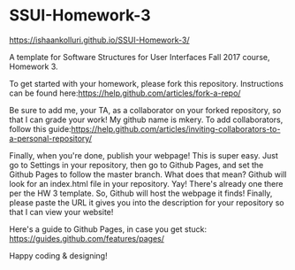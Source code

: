 # SSUI-Homework-3

https://ishaankolluri.github.io/SSUI-Homework-3/


A template for Software Structures for User Interfaces Fall 2017 course, Homework 3.

To get started with your homework, please fork this repository. Instructions can be found here:https://help.github.com/articles/fork-a-repo/

Be sure to add me, your TA, as a collaborator on your forked repository, so that I can grade your work! My github name is mkery. To add collaborators, follow this guide:https://help.github.com/articles/inviting-collaborators-to-a-personal-repository/

Finally, when you're done, publish your webpage! This is super easy. Just go to Settings in your repository, then go to Github Pages, and set the Github Pages to follow the master branch. What does that mean? Github will look for an index.html file in your repository. Yay! There's already one there per the HW 3 template. So, Github will host the webpage it finds! Finally, please paste the URL it gives you into the description for your repository so that I can view your website!

Here's a guide to Github Pages, in case you get stuck: https://guides.github.com/features/pages/

Happy coding & designing!

